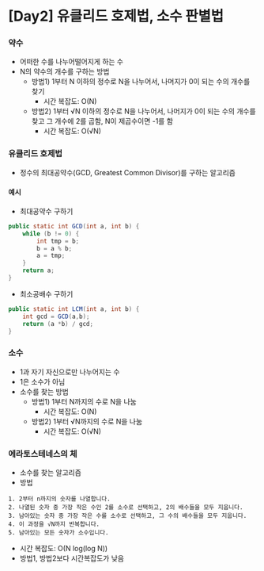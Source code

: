 # [Day2] 유클리드 호제법, 소수 판별법

###  약수
+ 어떠한 수를 나누어떨어지게 하는 수
+ N의 약수의 개수를 구하는 방법
  + 방법1) 1부터 N 이하의 정수로 N을 나누어서, 나머지가 0이 되는 수의 개수를 찾기
    + 시간 복잡도: O(N)
  + 방법2) 1부터 √N 이하의 정수로 N을 나누어서, 나머지가 0이 되는 수의 개수를 찾고 그 개수에 2를 곱함, N이 제곱수이면 -1를 함
    + 시간 복잡도: O(√N)

### 유클리드 호제법
+  정수의 최대공약수(GCD, Greatest Common Divisor)를 구하는 알고리즘

#### 예시
+ 최대공약수 구하기
```java
public static int GCD(int a, int b) {
    while (b != 0) {
        int tmp = b;
        b = a % b;
        a = tmp;
    }
    return a;
}
```
+ 최소공배수 구하기
```java
public static int LCM(int a, int b) {
    int gcd = GCD(a,b);
    return (a *b) / gcd;
}
```

### 소수
+ 1과 자기 자신으로만 나누어지는 수
+ 1은 소수가 아님
+ 소수를 찾는 방법
  + 방법1) 1부터 N까지의 수로 N을 나눔
    + 시간 복잡도: O(N)
  + 방법2) 1부터 √N까지의 수로 N을 나눔
    + 시간 복잡도: O(√N)

### 에라토스테네스의 체
+ 소수를 찾는 알고리즘
+ 방법
```
1. 2부터 n까지의 숫자를 나열합니다.
2. 나열된 숫자 중 가장 작은 수인 2를 소수로 선택하고, 2의 배수들을 모두 지웁니다.
3. 남아있는 숫자 중 가장 작은 수를 소수로 선택하고, 그 수의 배수들을 모두 지웁니다.
4. 이 과정을 √N까지 반복합니다.
5. 남아있는 모든 숫자가 소수입니다.
```
+ 시간 복잡도: O(N log(log N))
+ 방법1, 방법2보다 시간복잡도가 낮음